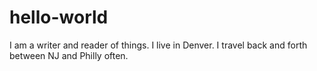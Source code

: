 # hello-world
I am a writer and reader of things. I live in Denver. I travel back and forth between NJ and Philly often.
